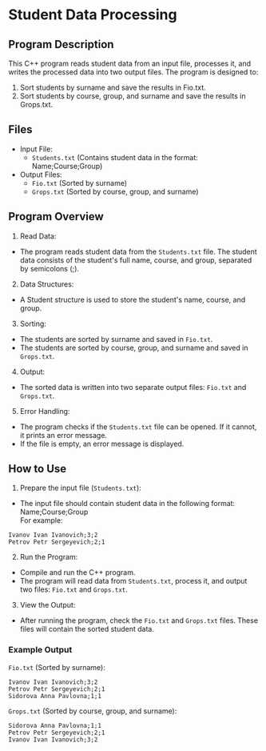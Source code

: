# Student Data Processing

## Program Description
This C++ program reads student data from an input file, processes it, and writes the processed data into two output files. The program is designed to:
1. Sort students by surname and save the results in Fio.txt.
2. Sort students by course, group, and surname and save the results in Grops.txt.

## Files
- Input File:
    - `Students.txt` (Contains student data in the format: Name;Course;Group)
- Output Files:
    - `Fio.txt` (Sorted by surname)
    - `Grops.txt` (Sorted by course, group, and surname)

## Program Overview
1. Read Data:
- The program reads student data from the `Students.txt` file. The student data consists of the student's full name, course, and group, separated by semicolons (;).
2. Data Structures:
- A Student structure is used to store the student's name, course, and group.
3. Sorting:
- The students are sorted by surname and saved in `Fio.txt`.
- The students are sorted by course, group, and surname and saved in `Grops.txt`.
4. Output:
- The sorted data is written into two separate output files: `Fio.txt` and `Grops.txt`.
5. Error Handling:
- The program checks if the `Students.txt` file can be opened. If it cannot, it prints an error message.
- If the file is empty, an error message is displayed.

## How to Use
1. Prepare the input file (`Students.txt`):
- The input file should contain student data in the following format:  
Name;Course;Group  
For example:  
```
Ivanov Ivan Ivanovich;3;2
Petrov Petr Sergeyevich;2;1
```
2. Run the Program:
- Compile and run the C++ program.
- The program will read data from `Students.txt`, process it, and output two files: `Fio.txt` and `Grops.txt`.
3. View the Output:
- After running the program, check the `Fio.txt` and `Grops.txt` files. These files will contain the sorted student data.

### Example Output
`Fio.txt` (Sorted by surname):
```
Ivanov Ivan Ivanovich;3;2
Petrov Petr Sergeyevich;2;1
Sidorova Anna Pavlovna;1;1
```
`Grops.txt` (Sorted by course, group, and surname):
```
Sidorova Anna Pavlovna;1;1
Petrov Petr Sergeyevich;2;1
Ivanov Ivan Ivanovich;3;2
```
